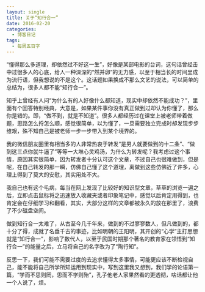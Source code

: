 ```yaml
---
layout: single
title: 关于“知行合一”
date: 2016-02-20
categories:
  - 博客日记
tags:
  - 每周五百字
--- 
```

“懂得那么多道理，却依然过不好这一生”，好像是某部电影的台词，这句话曾经击中过很多人的心底，给人一种深深的“然并卵”的无力感，以至于相当长的时间里成为流行语，但我想说的不是这个。这话题如果换成不那么文艺的说法，可以简单的总结为，很多人都不能“知行合一”。

知乎上曾经有人问“为什么有的人好像什么都知道，现实中却依然不能成功？”，里面有个回答特别经典，大意是，如果某件事你没有真正做到过却认为你懂了，那么你是错的。即，“做不到，就是不知道”。很多人都经历过在课堂上被老师带着做题，思路怎么捋怎么顺，感觉很简单，以为懂了，一旦需要独立完成时却发现步步维艰，殊不知自己是被老师一步一步带入到某个境界的。

我的微信朋友圈里有相当多的人非常热衷于转发“是男人就要做到的十二条”、“做到这三点你就牛逼了”等等一大堆心灵鸡汤，为什么为转发呢？我考虑过这个事情，原因其实很简单，因为转发者十分认可这个文章，不过自己也很难做到，但是呢，在自己转发的那一瞬，仿佛自己懂了这个道理，离做到这些仿佛近了许多，心理上得到了莫大的安慰，其实用处不大。

我自己也有这个毛病，每当在网上发现了比较好的知识型文章，草草的浏览一遍之后，立即点击鼠标将之迅速放入收藏夹或者印象笔记中，感觉以后肯定用得到，也肯定会在仔细学习和翻看，其实，大部分这样的文章都被永久的放在那里了，浪费了不少磁盘空间。

做到知行合一太难了，从古至今几千年来，做到的不过寥寥数人，但凡做到的，都十分了得，成就了名垂千古的事迹，比如明朝的王阳明，其开创的“心学”主打思想就是“知行合一”，影响了数代人，以至于民国时期那个著名的教育家在领悟到“知行合一”的能量之后，立马将自己的名字改为了“陶行知”。

反思一下，我们可能不需要过度的去追求懂得太多事情，可能更应该不断检视自己，能不能将自己所学所知运用到现实中，写到这里我又想到，我们学的论语第一篇，“学而不思则罔，思而不学则殆”，孔子他老人家果然看的更透彻，啥话都让他一个人说了，烦。
